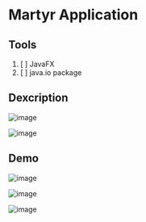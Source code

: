 # Martyr Application

## Tools

1. [ ] JavaFX
2. [ ] java.io package

## Dexcription

![image](https://github.com/khaled-taha/Demos/assets/61011535/d21ef63d-5fe7-4f2d-8362-24c1c0983c6d)

![image](https://github.com/khaled-taha/Demos/assets/61011535/7505146a-a62f-4a60-b7fb-70c781e3bdb3)

## Demo

![image](https://github.com/khaled-taha/Demos/assets/61011535/8738f46d-db88-4dfa-8aee-d6f6fbaa0cbc)

![image](https://github.com/khaled-taha/Demos/assets/61011535/224dc1db-5439-440b-8a77-5bbf36315442)

![image](https://github.com/khaled-taha/Demos/assets/61011535/dfadd524-06f8-4d43-8999-fd2529705553)
